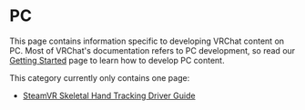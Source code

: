 # PC

This page contains information specific to developing VRChat content on PC. Most of VRChat's documentation refers to PC development, so read our [Getting Started](/sdk/) page to learn how to develop PC content.

This category currently only contains one page:

- [SteamVR Skeletal Hand Tracking Driver Guide](./steamvr-drivers)
